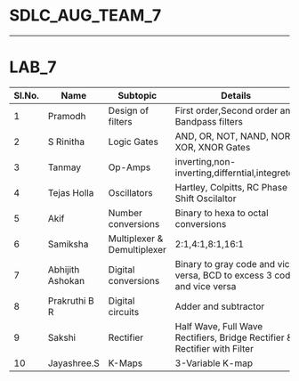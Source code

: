 # SDLC_AUG_TEAM_7
-----------------------------------------------------------------------------------------------------------------------------------------------------------------------------------

# LAB_7
Sl.No.| Name| Subtopic| Details|
------|-----|---------|--------|
1|Pramodh|Design of filters|First order,Second order and Bandpass filters|
2|S Rinitha|Logic Gates|AND, OR, NOT, NAND, NOR, XOR, XNOR Gates|
3|Tanmay|Op-Amps|inverting,non-inverting,differntial,integretor|
4|Tejas Holla| Oscillators| Hartley, Colpitts, RC Phase Shift Oscilaltor| 
5|Akif | Number conversions| Binary to hexa to octal conversions|
6|Samiksha | Multiplexer & Demultiplexer| 2:1,4:1,8:1,16:1|
7|Abhijith Ashokan | Digital conversions| Binary to gray code and vice versa, BCD to excess 3 code and vice versa|
8|Prakruthi B R  |Digital circuits| Adder and subtractor  
9|Sakshi |Rectifier| Half Wave, Full Wave Rectifiers, Bridge Rectifier & Rectifier with Filter|
10|Jayashree.S | K-Maps | 3-Variable K-map
